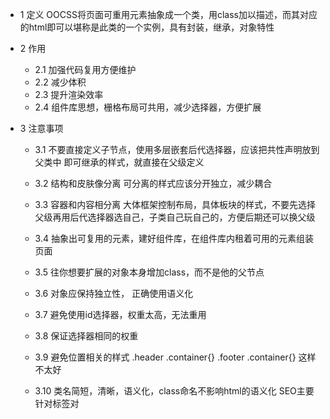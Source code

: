 
- 1 定义
   OOCSS将页面可重用元素抽象成一个类，用class加以描述，而其对应的html即可以堪称是此类的一个实例，具有封装，继承，对象特性

- 2 作用
  - 2.1 加强代码复用方便维护
  - 2.2 减少体积
  - 2.3 提升渲染效率
  - 2.4 组件库思想，栅格布局可共用，减少选择器，方便扩展

- 3 注意事项
  - 3.1 不要直接定义子节点，使用多层嵌套后代选择器，应该把共性声明放到父类中
        即可继承的样式，就直接在父级定义

  - 3.2 结构和皮肤像分离
        可分离的样式应该分开独立，减少耦合

  - 3.3 容器和内容相分离
        大体框架控制布局，具体板块的样式，不要先选择父级再用后代选择器选自己，子类自己玩自己的，方便后期还可以换父级

  - 3.4 抽象出可复用的元素，建好组件库，在组件库内租着可用的元素组装页面

  - 3.5 往你想要扩展的对象本身增加class，而不是他的父节点

  - 3.6 对象应保持独立性，
        正确使用语义化

  - 3.7 避免使用id选择器，权重太高，无法重用

  - 3.8 保证选择器相同的权重

  - 3.9 避免位置相关的样式
        .header .container{}
        .footer .container{}
        这样不太好

  - 3.10 类名简短，清晰，语义化，class命名不影响html的语义化
        SEO主要针对标签对
